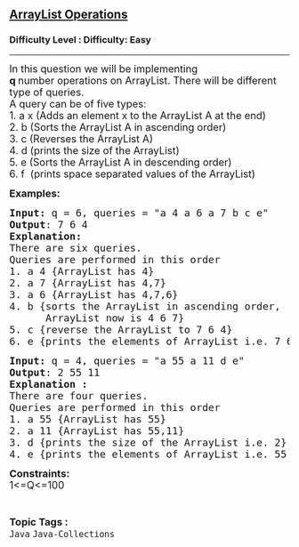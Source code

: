 <h2><a href="https://www.geeksforgeeks.org/problems/arraylist-operations/1?page=3&category=Java&status=unsolved&sortBy=submissions">ArrayList Operations</a></h2><h3>Difficulty Level : Difficulty: Easy</h3><hr><div class="problems_problem_content__Xm_eO"><p><span style="font-size: 18px;">In this question we will be implementing <strong>q&nbsp;</strong>number&nbsp;operations on ArrayList. There will be different type of queries.<br>A query can be of&nbsp;five&nbsp;types:<br>1. a x (Adds an element x to the ArrayList A&nbsp;at the end)<br>2. b (Sorts the ArrayList A in ascending order)<br>3. c (Reverses the ArrayList A)<br>4. d (prints the size of the ArrayList)<br>5. e (Sorts the ArrayList A in descending order)<br>6. f&nbsp;&nbsp;</span><span style="font-size: 18px; font-family: -apple-system, BlinkMacSystemFont, 'Segoe UI', Roboto, Oxygen, Ubuntu, Cantarell, 'Open Sans', 'Helvetica Neue', sans-serif;">(prints space separated values of the ArrayList)</span></p>
<p><strong><span style="font-size: 18px;">Examples:</span></strong></p>
<pre><span style="font-size: 18px;"><strong>Input: </strong>q = 6, queries = "a 4 a 6 a 7 b c e"<br></span><span style="font-size: 18px;"><strong>Output</strong>: 7 6 4<br></span><span style="font-size: 18px;"><strong>Explanation:</strong>
There are six queries.
Queries are performed in this order
1. a 4 {ArrayList has 4}
2. a 7 {ArrayList has 4,7}
3. a 6 {ArrayList has 4,7,6}
4. b {sorts the ArrayList in ascending order,
&nbsp;     ArrayList now is 4 6 7}
5. c {reverse the ArrayList to 7 6 4}
6. e {prints the elements of ArrayList i.e. 7 6 4}</span></pre>
<pre><span style="font-size: 18px;"><strong>Input: </strong>q = 4, queries = "a 55 a 11 d e"<br></span><span style="font-size: 18px;"><strong>Output</strong>: 2 55 11</span>
<span style="font-size: 18px;"><strong>Explanation :</strong>
There are four queries.
Queries are performed in this order
1. a 55 {ArrayList has 55}
2. a 11 {ArrayList has 55,11}
3. d {prints the size of the ArrayList i.e. 2}
4. e {prints the elements of ArrayList i.e. 55 11}</span></pre>
<p><span style="font-size: 18px;"><strong>Constraints:</strong><br>1&lt;=Q&lt;=100</span></p></div><br><p><span style=font-size:18px><strong>Topic Tags : </strong><br><code>Java</code>&nbsp;<code>Java-Collections</code>&nbsp;